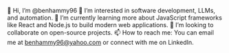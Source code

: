 👋 Hi, I’m @benhammy96
👀 I’m interested in software development, LLMs, and automation.
🌱 I’m currently learning more about JavaScript frameworks like React and Node.js to build modern web applications.
💬 I’m looking to collaborate on open-source projects.
📫 How to reach me: You can email me at benhammy96@yahoo.com or connect with me on LinkedIn.

<!---
benhammy96/benhammy96 is a ✨ special ✨ repository because its `README.md` (this file) appears on your GitHub profile.
You can click the Preview link to take a look at your changes.
--->
